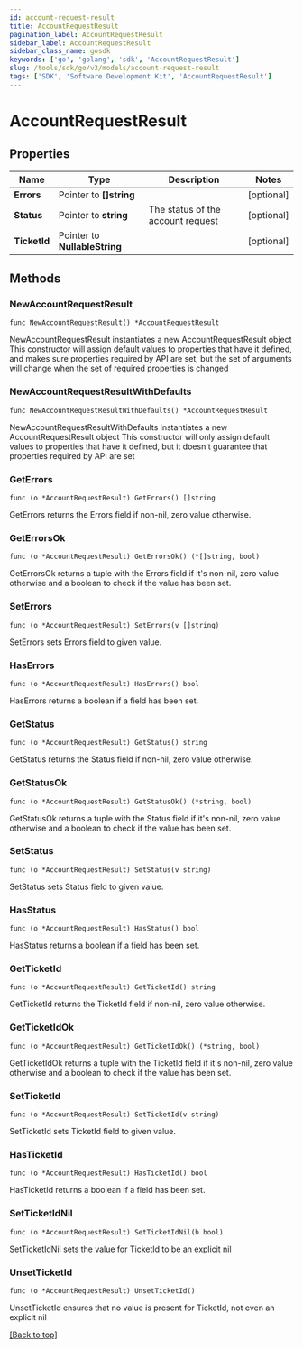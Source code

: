 ```yaml
---
id: account-request-result
title: AccountRequestResult
pagination_label: AccountRequestResult
sidebar_label: AccountRequestResult
sidebar_class_name: gosdk
keywords: ['go', 'golang', 'sdk', 'AccountRequestResult'] 
slug: /tools/sdk/go/v3/models/account-request-result
tags: ['SDK', 'Software Development Kit', 'AccountRequestResult']
---
```


# AccountRequestResult

## Properties

Name | Type | Description | Notes
------------ | ------------- | ------------- | -------------
**Errors** | Pointer to **[]string** |  | [optional] 
**Status** | Pointer to **string** | The status of the account request | [optional] 
**TicketId** | Pointer to **NullableString** |  | [optional] 

## Methods

### NewAccountRequestResult

`func NewAccountRequestResult() *AccountRequestResult`

NewAccountRequestResult instantiates a new AccountRequestResult object
This constructor will assign default values to properties that have it defined,
and makes sure properties required by API are set, but the set of arguments
will change when the set of required properties is changed

### NewAccountRequestResultWithDefaults

`func NewAccountRequestResultWithDefaults() *AccountRequestResult`

NewAccountRequestResultWithDefaults instantiates a new AccountRequestResult object
This constructor will only assign default values to properties that have it defined,
but it doesn't guarantee that properties required by API are set

### GetErrors

`func (o *AccountRequestResult) GetErrors() []string`

GetErrors returns the Errors field if non-nil, zero value otherwise.

### GetErrorsOk

`func (o *AccountRequestResult) GetErrorsOk() (*[]string, bool)`

GetErrorsOk returns a tuple with the Errors field if it's non-nil, zero value otherwise
and a boolean to check if the value has been set.

### SetErrors

`func (o *AccountRequestResult) SetErrors(v []string)`

SetErrors sets Errors field to given value.

### HasErrors

`func (o *AccountRequestResult) HasErrors() bool`

HasErrors returns a boolean if a field has been set.

### GetStatus

`func (o *AccountRequestResult) GetStatus() string`

GetStatus returns the Status field if non-nil, zero value otherwise.

### GetStatusOk

`func (o *AccountRequestResult) GetStatusOk() (*string, bool)`

GetStatusOk returns a tuple with the Status field if it's non-nil, zero value otherwise
and a boolean to check if the value has been set.

### SetStatus

`func (o *AccountRequestResult) SetStatus(v string)`

SetStatus sets Status field to given value.

### HasStatus

`func (o *AccountRequestResult) HasStatus() bool`

HasStatus returns a boolean if a field has been set.

### GetTicketId

`func (o *AccountRequestResult) GetTicketId() string`

GetTicketId returns the TicketId field if non-nil, zero value otherwise.

### GetTicketIdOk

`func (o *AccountRequestResult) GetTicketIdOk() (*string, bool)`

GetTicketIdOk returns a tuple with the TicketId field if it's non-nil, zero value otherwise
and a boolean to check if the value has been set.

### SetTicketId

`func (o *AccountRequestResult) SetTicketId(v string)`

SetTicketId sets TicketId field to given value.

### HasTicketId

`func (o *AccountRequestResult) HasTicketId() bool`

HasTicketId returns a boolean if a field has been set.

### SetTicketIdNil

`func (o *AccountRequestResult) SetTicketIdNil(b bool)`

 SetTicketIdNil sets the value for TicketId to be an explicit nil

### UnsetTicketId
`func (o *AccountRequestResult) UnsetTicketId()`

UnsetTicketId ensures that no value is present for TicketId, not even an explicit nil

[[Back to top]](#) 


